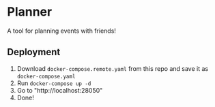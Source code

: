 # Planner

A tool for planning events with friends!

## Deployment

1. Download `docker-compose.remote.yaml` from this repo and save it as `docker-compose.yaml`
2. Run `docker-compose up -d`
3. Go to "http://localhost:28050"
4. Done!
